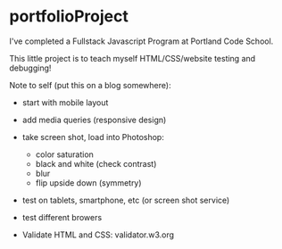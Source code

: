 portfolioProject
================

I've completed a Fullstack Javascript Program at Portland Code School.

This little project is to teach myself HTML/CSS/website testing and debugging!

Note to self (put this on a blog somewhere):

- start with mobile layout
- add media queries (responsive design)
- take screen shot, load into Photoshop:
  - color saturation
  - black and white (check contrast)
  - blur
  - flip upside down (symmetry)

- test on tablets, smartphone, etc (or screen shot service)
- test different browers
- Validate HTML and CSS: validator.w3.org

